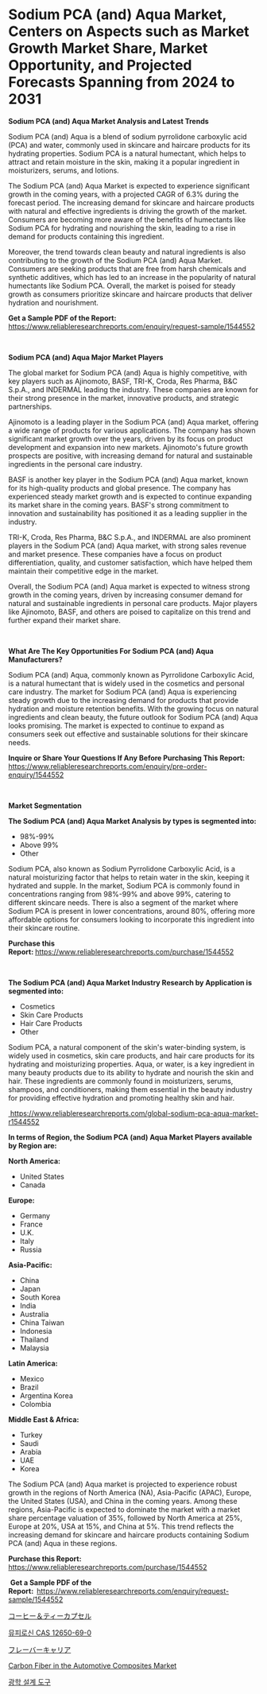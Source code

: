 <p><h1>Sodium PCA (and) Aqua Market, Centers on Aspects such as Market Growth Market Share, Market Opportunity, and Projected Forecasts Spanning from 2024 to 2031</h1></p><p><strong>Sodium PCA (and) Aqua Market Analysis and Latest Trends</strong></p>
<p><p>Sodium PCA (and) Aqua is a blend of sodium pyrrolidone carboxylic acid (PCA) and water, commonly used in skincare and haircare products for its hydrating properties. Sodium PCA is a natural humectant, which helps to attract and retain moisture in the skin, making it a popular ingredient in moisturizers, serums, and lotions.</p><p>The Sodium PCA (and) Aqua Market is expected to experience significant growth in the coming years, with a projected CAGR of 6.3% during the forecast period. The increasing demand for skincare and haircare products with natural and effective ingredients is driving the growth of the market. Consumers are becoming more aware of the benefits of humectants like Sodium PCA for hydrating and nourishing the skin, leading to a rise in demand for products containing this ingredient.</p><p>Moreover, the trend towards clean beauty and natural ingredients is also contributing to the growth of the Sodium PCA (and) Aqua Market. Consumers are seeking products that are free from harsh chemicals and synthetic additives, which has led to an increase in the popularity of natural humectants like Sodium PCA. Overall, the market is poised for steady growth as consumers prioritize skincare and haircare products that deliver hydration and nourishment.</p></p>
<p><strong>Get a Sample PDF of the Report:&nbsp;</strong> <a href="https://www.reliableresearchreports.com/enquiry/request-sample/1544552">https://www.reliableresearchreports.com/enquiry/request-sample/1544552</a></p>
<p>&nbsp;</p>
<p><strong>Sodium PCA (and) Aqua Major Market Players</strong></p>
<p><p>The global market for Sodium PCA (and) Aqua is highly competitive, with key players such as Ajinomoto, BASF, TRI-K, Croda, Res Pharma, B&C S.p.A., and INDERMAL leading the industry. These companies are known for their strong presence in the market, innovative products, and strategic partnerships.</p><p>Ajinomoto is a leading player in the Sodium PCA (and) Aqua market, offering a wide range of products for various applications. The company has shown significant market growth over the years, driven by its focus on product development and expansion into new markets. Ajinomoto's future growth prospects are positive, with increasing demand for natural and sustainable ingredients in the personal care industry.</p><p>BASF is another key player in the Sodium PCA (and) Aqua market, known for its high-quality products and global presence. The company has experienced steady market growth and is expected to continue expanding its market share in the coming years. BASF's strong commitment to innovation and sustainability has positioned it as a leading supplier in the industry.</p><p>TRI-K, Croda, Res Pharma, B&C S.p.A., and INDERMAL are also prominent players in the Sodium PCA (and) Aqua market, with strong sales revenue and market presence. These companies have a focus on product differentiation, quality, and customer satisfaction, which have helped them maintain their competitive edge in the market.</p><p>Overall, the Sodium PCA (and) Aqua market is expected to witness strong growth in the coming years, driven by increasing consumer demand for natural and sustainable ingredients in personal care products. Major players like Ajinomoto, BASF, and others are poised to capitalize on this trend and further expand their market share.</p></p>
<p>&nbsp;</p>
<p><strong>What Are The Key Opportunities For Sodium PCA (and) Aqua Manufacturers?</strong></p>
<p><p>Sodium PCA (and) Aqua, commonly known as Pyrrolidone Carboxylic Acid, is a natural humectant that is widely used in the cosmetics and personal care industry. The market for Sodium PCA (and) Aqua is experiencing steady growth due to the increasing demand for products that provide hydration and moisture retention benefits. With the growing focus on natural ingredients and clean beauty, the future outlook for Sodium PCA (and) Aqua looks promising. The market is expected to continue to expand as consumers seek out effective and sustainable solutions for their skincare needs.</p></p>
<p><strong>Inquire or Share Your Questions If Any Before Purchasing This Report:</strong> <a href="https://www.reliableresearchreports.com/enquiry/pre-order-enquiry/1544552">https://www.reliableresearchreports.com/enquiry/pre-order-enquiry/1544552</a></p>
<p>&nbsp;</p>
<p><strong>Market Segmentation</strong></p>
<p><strong>The Sodium PCA (and) Aqua Market Analysis by types is segmented into:</strong></p>
<p><ul><li>98%-99%</li><li>Above 99%</li><li>Other</li></ul></p>
<p><p>Sodium PCA, also known as Sodium Pyrrolidone Carboxylic Acid, is a natural moisturizing factor that helps to retain water in the skin, keeping it hydrated and supple. In the market, Sodium PCA is commonly found in concentrations ranging from 98%-99% and above 99%, catering to different skincare needs. There is also a segment of the market where Sodium PCA is present in lower concentrations, around 80%, offering more affordable options for consumers looking to incorporate this ingredient into their skincare routine.</p></p>
<p><strong>Purchase this Report:&nbsp;</strong><a href="https://www.reliableresearchreports.com/purchase/1544552">https://www.reliableresearchreports.com/purchase/1544552</a></p>
<p>&nbsp;</p>
<p><strong>The Sodium PCA (and) Aqua Market Industry Research by Application is segmented into:</strong></p>
<p><ul><li>Cosmetics</li><li>Skin Care Products</li><li>Hair Care Products</li><li>Other</li></ul></p>
<p><p>Sodium PCA, a natural component of the skin's water-binding system, is widely used in cosmetics, skin care products, and hair care products for its hydrating and moisturizing properties. Aqua, or water, is a key ingredient in many beauty products due to its ability to hydrate and nourish the skin and hair. These ingredients are commonly found in moisturizers, serums, shampoos, and conditioners, making them essential in the beauty industry for providing effective hydration and promoting healthy skin and hair.</p></p>
<p><a href="https://www.reliableresearchreports.com/global-sodium-pca-aqua-market-r1544552">&nbsp;https://www.reliableresearchreports.com/global-sodium-pca-aqua-market-r1544552</a></p>
<p><strong>In terms of Region, the Sodium PCA (and) Aqua Market Players available by Region are:</strong></p>
<p>
    <p> <strong> North America: </strong>
        <ul>
            <li>United States</li>
            <li>Canada</li>
        </ul>
        </p> 
    <p> <strong> Europe: </strong>
        <ul>
            <li>Germany</li>
            <li>France</li>
            <li>U.K.</li>
            <li>Italy</li>
            <li>Russia</li>
        </ul>
        </p> 
    <p> <strong> Asia-Pacific: </strong>
        <ul>
            <li>China</li>
            <li>Japan</li>
            <li>South Korea</li>
            <li>India</li>
            <li>Australia</li>
            <li>China Taiwan</li>
            <li>Indonesia</li>
            <li>Thailand</li>
            <li>Malaysia</li>
        </ul>
        </p> 
    <p> <strong> Latin America: </strong>
        <ul>
            <li>Mexico</li>
            <li>Brazil</li>
            <li>Argentina Korea</li>
            <li>Colombia</li>
        </ul>
        </p> 
    <p> <strong> Middle East & Africa: </strong>
        <ul>
            <li>Turkey</li>
            <li>Saudi</li>
            <li>Arabia</li>
            <li>UAE</li>
            <li>Korea</li>
        </ul>
    </p>
    </p>
<p><p>The Sodium PCA (and) Aqua market is projected to experience robust growth in the regions of North America (NA), Asia-Pacific (APAC), Europe, the United States (USA), and China in the coming years. Among these regions, Asia-Pacific is expected to dominate the market with a market share percentage valuation of 35%, followed by North America at 25%, Europe at 20%, USA at 15%, and China at 5%. This trend reflects the increasing demand for skincare and haircare products containing Sodium PCA (and) Aqua in these regions.</p></p>
<p><strong>Purchase this Report: </strong><a href="https://www.reliableresearchreports.com/purchase/1544552">https://www.reliableresearchreports.com/purchase/1544552</a></p>
<p>&nbsp;<strong>Get a Sample PDF of the Report:&nbsp;&nbsp;</strong><a href="https://www.reliableresearchreports.com/enquiry/request-sample/1544552">https://www.reliableresearchreports.com/enquiry/request-sample/1544552</a></p>
<p><strong></strong></p>
<p><p><a href="https://github.com/AhmadMann1950/Market-Research-Report-List-1/blob/main/2873574136509.md">コーヒー＆ティーカプセル</a></p><p><a href="https://medium.com/@dandier2003/%EA%B8%80%EB%A1%9C%EB%B2%8C-%EB%AC%B4%ED%94%BC%EB%A1%9C%EC%8B%A0-cas-12650-69-0-%EC%8B%9C%EC%9E%A5-%EB%B2%94%EC%9C%84%EC%99%80-%EA%B7%B8-%EB%B9%A0%EB%A5%B4%EA%B2%8C-%EC%84%B1%EC%9E%A5%ED%95%98%EB%8A%94-cagr%EC%97%90-%EB%8C%80%ED%95%9C-%EC%8B%AC%EC%B8%B5-%EB%B6%84%EC%84%9D%EC%9D%B4-2024%EB%85%84%EB%B6%80%ED%84%B0-2031%EB%85%84%EA%B9%8C%EC%A7%80-%EC%98%88%EC%B8%A1%EB%90%98%EC%97%88%EC%8A%B5%EB%8B%88%EB%8B%A4-6cf817316e6c">뮤피로신 CAS 12650-69-0</a></p><p><a href="https://github.com/qwpelcjko9242629/Market-Research-Report-List-2/blob/main/9838283136510.md">フレーバーキャリア</a></p><p><a href="https://github.com/kimjmgeh81/Market-Research-Report-List-1/blob/main/carbon-fiber-in-the-automotive-composites-market.md">Carbon Fiber in the Automotive Composites Market</a></p><p><a href="https://github.com/tukangkrupk/Market-Research-Report-List-1/blob/main/6447256142046.md">광학 설계 도구</a></p></p>
